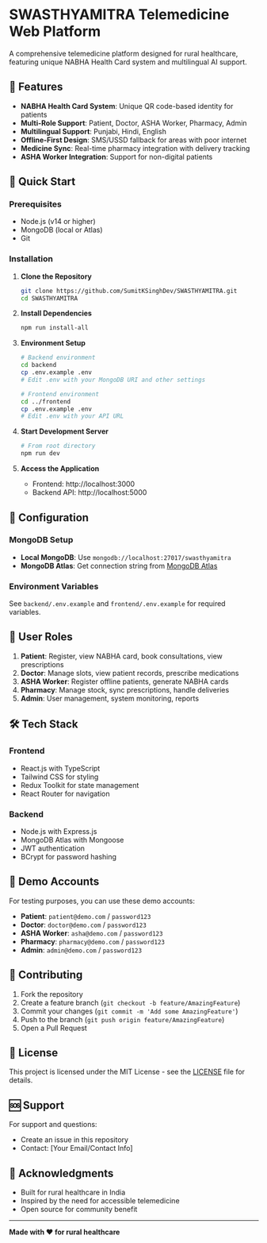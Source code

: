 # SWASTHYAMITRA Telemedicine Web Platform

A comprehensive telemedicine platform designed for rural healthcare, featuring unique NABHA Health Card system and multilingual AI support.

## 🌟 Features

- **NABHA Health Card System**: Unique QR code-based identity for patients
- **Multi-Role Support**: Patient, Doctor, ASHA Worker, Pharmacy, Admin
- **Multilingual Support**: Punjabi, Hindi, English
- **Offline-First Design**: SMS/USSD fallback for areas with poor internet
- **Medicine Sync**: Real-time pharmacy integration with delivery tracking
- **ASHA Worker Integration**: Support for non-digital patients

## 🚀 Quick Start

### Prerequisites
- Node.js (v14 or higher)
- MongoDB (local or Atlas)
- Git

### Installation

1. **Clone the Repository**
   ```bash
   git clone https://github.com/SumitKSinghDev/SWASTHYAMITRA.git
   cd SWASTHYAMITRA
   ```

2. **Install Dependencies**
   ```bash
   npm run install-all
   ```

3. **Environment Setup**
   ```bash
   # Backend environment
   cd backend
   cp .env.example .env
   # Edit .env with your MongoDB URI and other settings
   
   # Frontend environment
   cd ../frontend
   cp .env.example .env
   # Edit .env with your API URL
   ```

4. **Start Development Server**
   ```bash
   # From root directory
   npm run dev
   ```

5. **Access the Application**
   - Frontend: http://localhost:3000
   - Backend API: http://localhost:5000

## 🔧 Configuration

### MongoDB Setup
- **Local MongoDB**: Use `mongodb://localhost:27017/swasthyamitra`
- **MongoDB Atlas**: Get connection string from [MongoDB Atlas](https://cloud.mongodb.com)

### Environment Variables
See `backend/.env.example` and `frontend/.env.example` for required variables.

## 👥 User Roles

1. **Patient**: Register, view NABHA card, book consultations, view prescriptions
2. **Doctor**: Manage slots, view patient records, prescribe medications
3. **ASHA Worker**: Register offline patients, generate NABHA cards
4. **Pharmacy**: Manage stock, sync prescriptions, handle deliveries
5. **Admin**: User management, system monitoring, reports

## 🛠️ Tech Stack

### Frontend
- React.js with TypeScript
- Tailwind CSS for styling
- Redux Toolkit for state management
- React Router for navigation

### Backend
- Node.js with Express.js
- MongoDB Atlas with Mongoose
- JWT authentication
- BCrypt for password hashing

## 📱 Demo Accounts

For testing purposes, you can use these demo accounts:

- **Patient**: `patient@demo.com` / `password123`
- **Doctor**: `doctor@demo.com` / `password123`
- **ASHA Worker**: `asha@demo.com` / `password123`
- **Pharmacy**: `pharmacy@demo.com` / `password123`
- **Admin**: `admin@demo.com` / `password123`

## 🤝 Contributing

1. Fork the repository
2. Create a feature branch (`git checkout -b feature/AmazingFeature`)
3. Commit your changes (`git commit -m 'Add some AmazingFeature'`)
4. Push to the branch (`git push origin feature/AmazingFeature`)
5. Open a Pull Request

## 📄 License

This project is licensed under the MIT License - see the [LICENSE](LICENSE) file for details.

## 🆘 Support

For support and questions:
- Create an issue in this repository
- Contact: [Your Email/Contact Info]

## 🌟 Acknowledgments

- Built for rural healthcare in India
- Inspired by the need for accessible telemedicine
- Open source for community benefit

---

**Made with ❤️ for rural healthcare**
